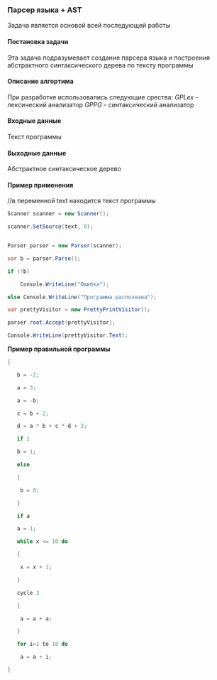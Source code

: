 ### Парсер языка + AST

Задача является основой всей последующей работы

#### Постановка задачи

Эта задача подразумевает создание парсера языка и построения абстрактного синтаксического дерева по тексту программы

#### Описание алгортима

При разработке использовались следующие срества:
*GPLex* - лексический анализатор
*GPPG* - синтаксический анализатор

#### Входные данные

Текст программы

#### Выходные данные

Абстрактное синтаксическое дерево

#### Пример применения

//в переменной text находится текст программы

```cs
Scanner scanner = new Scanner();

scanner.SetSource(text, 0);


Parser parser = new Parser(scanner);

var b = parser.Parse();

if (!b)

	Console.WriteLine("Ошибка");

else Console.WriteLine("Программа распознана");

var prettyVisitor = new PrettyPrintVisitor();

parser.root.Accept(prettyVisitor);

Console.WriteLine(prettyVisitor.Text);
```



 **Пример правильной программы** 


```cs
{

   b = -2;

   a = 3;

   a = -b;

   c = b + 2;

   d = a * b + c * d + 3;

   if 1

   b = 1;

   else

   {

   	b = 0;

   }

   if a

   a = 1;

   while x <= 10 do

   {

   	x = x + 1;

   }

   cycle 3

   {

   	a = a + a;

   }

   for i=1 to 10 do

   	a = a + i;

}
```


